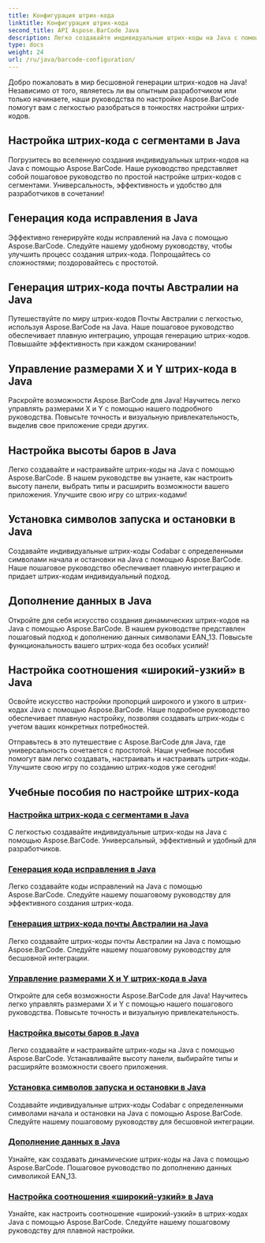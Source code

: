 ```yaml
---
title: Конфигурация штрих-кода
linktitle: Конфигурация штрих-кода
second_title: API Aspose.BarCode Java
description: Легко создавайте индивидуальные штрих-коды на Java с помощью Aspose.BarCode. Повысьте эффективность и удобство для разработчиков с помощью наших универсальных руководств.
type: docs
weight: 24
url: /ru/java/barcode-configuration/
---
```


Добро пожаловать в мир бесшовной генерации штрих-кодов на Java! Независимо от того, являетесь ли вы опытным разработчиком или только начинаете, наши руководства по настройке Aspose.BarCode помогут вам с легкостью разобраться в тонкостях настройки штрих-кодов.

## Настройка штрих-кода с сегментами в Java

Погрузитесь во вселенную создания индивидуальных штрих-кодов на Java с помощью Aspose.BarCode. Наше руководство представляет собой пошаговое руководство по простой настройке штрих-кодов с сегментами. Универсальность, эффективность и удобство для разработчиков в сочетании!

## Генерация кода исправления в Java

Эффективно генерируйте коды исправлений на Java с помощью Aspose.BarCode. Следуйте нашему удобному руководству, чтобы улучшить процесс создания штрих-кода. Попрощайтесь со сложностями; поздоровайтесь с простотой.

## Генерация штрих-кода почты Австралии на Java

Путешествуйте по миру штрих-кодов Почты Австралии с легкостью, используя Aspose.BarCode на Java. Наше пошаговое руководство обеспечивает плавную интеграцию, упрощая генерацию штрих-кодов. Повышайте эффективность при каждом сканировании!

## Управление размерами X и Y штрих-кода в Java

Раскройте возможности Aspose.BarCode для Java! Научитесь легко управлять размерами X и Y с помощью нашего подробного руководства. Повысьте точность и визуальную привлекательность, выделив свое приложение среди других.

## Настройка высоты баров в Java

Легко создавайте и настраивайте штрих-коды на Java с помощью Aspose.BarCode. В нашем руководстве вы узнаете, как настроить высоту панели, выбрать типы и расширить возможности вашего приложения. Улучшите свою игру со штрих-кодами!

## Установка символов запуска и остановки в Java

Создавайте индивидуальные штрих-коды Codabar с определенными символами начала и остановки на Java с помощью Aspose.BarCode. Наше пошаговое руководство обеспечивает плавную интеграцию и придает штрих-кодам индивидуальный подход.

## Дополнение данных в Java

Откройте для себя искусство создания динамических штрих-кодов на Java с помощью Aspose.BarCode. В нашем руководстве представлен пошаговый подход к дополнению данных символами EAN_13. Повысьте функциональность вашего штрих-кода без особых усилий!

## Настройка соотношения «широкий-узкий» в Java

Освойте искусство настройки пропорций широкого и узкого в штрих-кодах Java с помощью Aspose.BarCode. Наше подробное руководство обеспечивает плавную настройку, позволяя создавать штрих-коды с учетом ваших конкретных потребностей.

Отправьтесь в это путешествие с Aspose.BarCode для Java, где универсальность сочетается с простотой. Наши учебные пособия помогут вам легко создавать, настраивать и настраивать штрих-коды. Улучшите свою игру по созданию штрих-кодов уже сегодня!
## Учебные пособия по настройке штрих-кода
### [Настройка штрих-кода с сегментами в Java](./configuring-barcode-segments/)
С легкостью создавайте индивидуальные штрих-коды на Java с помощью Aspose.BarCode. Универсальный, эффективный и удобный для разработчиков.
### [Генерация кода исправления в Java](./generating-patch-code/)
Легко создавайте коды исправлений на Java с помощью Aspose.BarCode. Следуйте нашему пошаговому руководству для эффективного создания штрих-кода.
### [Генерация штрих-кода почты Австралии на Java](./generating-australia-post-barcode/)
Легко создавайте штрих-коды почты Австралии на Java с помощью Aspose.BarCode. Следуйте нашему пошаговому руководству для бесшовной интеграции.
### [Управление размерами X и Y штрих-кода в Java](./managing-x-y-dimension-barcode/)
Откройте для себя возможности Aspose.BarCode для Java! Научитесь легко управлять размерами X и Y с помощью нашего пошагового руководства. Повысьте точность и визуальную привлекательность.
### [Настройка высоты баров в Java](./setting-bars-height/)
Легко создавайте и настраивайте штрих-коды на Java с помощью Aspose.BarCode. Устанавливайте высоту панели, выбирайте типы и расширяйте возможности своего приложения.
### [Установка символов запуска и остановки в Java](./setting-start-stop-symbols/)
Создавайте индивидуальные штрих-коды Codabar с определенными символами начала и остановки на Java с помощью Aspose.BarCode. Следуйте нашему пошаговому руководству для бесшовной интеграции.
### [Дополнение данных в Java](./supplementing-data/)
Узнайте, как создавать динамические штрих-коды на Java с помощью Aspose.BarCode. Пошаговое руководство по дополнению данных символикой EAN_13.
### [Настройка соотношения «широкий-узкий» в Java](./configuring-wide-narrow-ratio/)
Узнайте, как настроить соотношение «широкий-узкий» в штрих-кодах Java с помощью Aspose.BarCode. Следуйте нашему пошаговому руководству для плавной настройки.